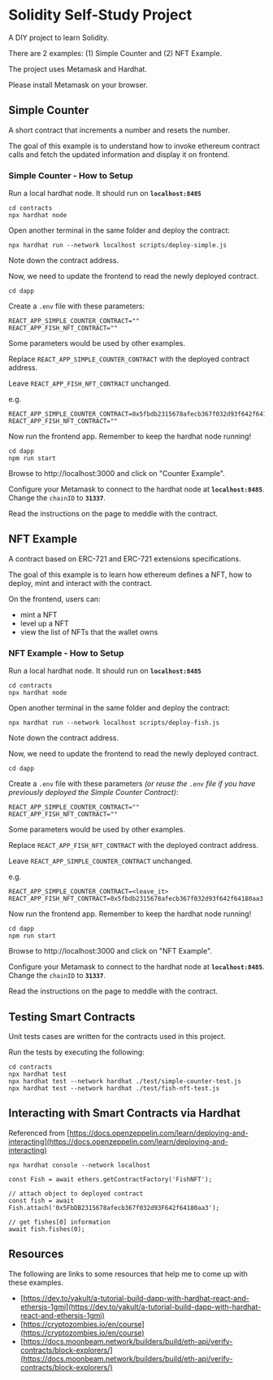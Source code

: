 # Solidity Self-Study Project
A DIY project to learn Solidity.

There are 2 examples: (1) Simple Counter and (2) NFT Example.

The project uses Metamask and Hardhat. 

Please install Metamask on your browser.

## Simple Counter

A short contract that increments a number and resets the number.

The goal of this example is to understand how to invoke ethereum contract calls and fetch the updated information and display it on frontend.

### Simple Counter - How to Setup

Run a local hardhat node. It should run on **`localhost:8485`**

```
cd contracts
npx hardhat node
```

Open another terminal in the same folder and deploy the contract:

```
npx hardhat run --network localhost scripts/deploy-simple.js
```

Note down the contract address.

Now, we need to update the frontend to read the newly deployed contract.

```
cd dapp
```

Create a `.env` file with these parameters:

```
REACT_APP_SIMPLE_COUNTER_CONTRACT=""
REACT_APP_FISH_NFT_CONTRACT=""
```

Some parameters would be used by other examples.

Replace `REACT_APP_SIMPLE_COUNTER_CONTRACT` with the deployed contract address. 

Leave `REACT_APP_FISH_NFT_CONTRACT` unchanged.

e.g.
```
REACT_APP_SIMPLE_COUNTER_CONTRACT=0x5fbdb2315678afecb367f032d93f642f64180aa3
REACT_APP_FISH_NFT_CONTRACT=""
```

Now run the frontend app. Remember to keep the hardhat node running!

```
cd dapp
npm run start
```

Browse to http://localhost:3000 and click on "Counter Example".

Configure your Metamask to connect to the hardhat node at **`localhost:8485`**. Change the `chainID` to **`31337`**.

Read the instructions on the page to meddle with the contract.

## NFT Example

A contract based on ERC-721 and ERC-721 extensions specifications.

The goal of this example is to learn how ethereum defines a NFT, how to deploy, mint and interact with the contract.

On the frontend, users can:
- mint a NFT
- level up a NFT
- view the list of NFTs that the wallet owns

### NFT Example - How to Setup

Run a local hardhat node. It should run on **`localhost:8485`**

```
cd contracts
npx hardhat node
```

Open another terminal in the same folder and deploy the contract:

```
npx hardhat run --network localhost scripts/deploy-fish.js
```

Note down the contract address.

Now, we need to update the frontend to read the newly deployed contract.

```
cd dapp
```

Create a `.env` file with these parameters *(or reuse the `.env` file if you have previously deployed the Simple Counter Contract)*:

```
REACT_APP_SIMPLE_COUNTER_CONTRACT=""
REACT_APP_FISH_NFT_CONTRACT=""
```

Some parameters would be used by other examples.

Replace `REACT_APP_FISH_NFT_CONTRACT` with the deployed contract address. 

Leave `REACT_APP_SIMPLE_COUNTER_CONTRACT` unchanged.

e.g.
```
REACT_APP_SIMPLE_COUNTER_CONTRACT=<leave_it>
REACT_APP_FISH_NFT_CONTRACT=0x5fbdb2315678afecb367f032d93f642f64180aa3
```

Now run the frontend app. Remember to keep the hardhat node running!

```
cd dapp
npm run start
```

Browse to http://localhost:3000 and click on "NFT Example".

Configure your Metamask to connect to the hardhat node at **`localhost:8485`**. Change the `chainID` to **`31337`**.

Read the instructions on the page to meddle with the contract.


## Testing Smart Contracts

Unit tests cases are written for the contracts used in this project.

Run the tests by executing the following:
```
cd contracts
npx hardhat test
npx hardhat test --network hardhat ./test/simple-counter-test.js
npx hardhat test --network hardhat ./test/fish-nft-test.js
```

## Interacting with Smart Contracts via Hardhat

Referenced from [https://docs.openzeppelin.com/learn/deploying-and-interacting](https://docs.openzeppelin.com/learn/deploying-and-interacting)

```
npx hardhat console --network localhost

const Fish = await ethers.getContractFactory('FishNFT');

// attach object to deployed contract
const fish = await Fish.attach('0x5FbDB2315678afecb367f032d93F642f64180aa3');

// get fishes[0] information
await fish.fishes(0);
```

## Resources

The following are links to some resources that help me to come up with these examples.

- [https://dev.to/yakult/a-tutorial-build-dapp-with-hardhat-react-and-ethersjs-1gmi](https://dev.to/yakult/a-tutorial-build-dapp-with-hardhat-react-and-ethersjs-1gmi)
- [https://cryptozombies.io/en/course](https://cryptozombies.io/en/course)
- [https://docs.moonbeam.network/builders/build/eth-api/verify-contracts/block-explorers/](https://docs.moonbeam.network/builders/build/eth-api/verify-contracts/block-explorers/)
